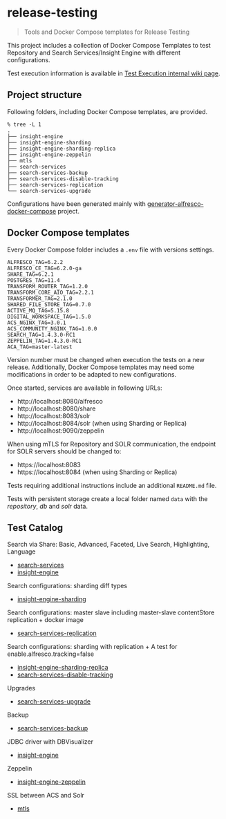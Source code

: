 # release-testing
> Tools and Docker Compose templates for Release Testing

This project includes a collection of Docker Compose Templates to test Repository and Search Services/Insight Engine with different configurations.

Test execution information is available in [Test Execution internal wiki page](https://w3.alfresco.com/confluence/display/ENG/Test+Execution).

## Project structure

Following folders, including Docker Compose templates, are provided.

```
% tree -L 1
.
├── insight-engine
├── insight-engine-sharding
├── insight-engine-sharding-replica
├── insight-engine-zeppelin
├── mtls
├── search-services
├── search-services-backup
├── search-services-disable-tracking
├── search-services-replication
└── search-services-upgrade
```

Configurations have been generated mainly with [generator-alfresco-docker-compose](../generator-alfresco-docker-compose) project.

## Docker Compose templates

Every Docker Compose folder includes a `.env` file with versions settings.

```
ALFRESCO_TAG=6.2.2
ALFRESCO_CE_TAG=6.2.0-ga
SHARE_TAG=6.2.1
POSTGRES_TAG=11.4
TRANSFORM_ROUTER_TAG=1.2.0
TRANSFORM_CORE_AIO_TAG=2.2.1
TRANSFORMER_TAG=2.1.0
SHARED_FILE_STORE_TAG=0.7.0
ACTIVE_MQ_TAG=5.15.8
DIGITAL_WORKSPACE_TAG=1.5.0
ACS_NGINX_TAG=3.0.1
ACS_COMMUNITY_NGINX_TAG=1.0.0
SEARCH_TAG=1.4.3.0-RC1
ZEPPELIN_TAG=1.4.3.0-RC1
ACA_TAG=master-latest
```

Version number must be changed when execution the tests on a new release. Additionally, Docker Compose templates may need some modifications in order to be adapted to new configurations.

Once started, services are available in following URLs:

* http://localhost:8080/alfresco
* http://localhost:8080/share
* http://localhost:8083/solr
* http://localhost:8084/solr (when using Sharding or Replica)
* http://localhost:9090/zeppelin

When using mTLS for Repository and SOLR communication, the endpoint for SOLR servers should be changed to:

* https://localhost:8083
* https://localhost:8084 (when using Sharding or Replica)

Tests requiring additional instructions include an additional `README.md` file.

Tests with persistent storage create a local folder named `data` with the *repository*, *db* and *solr* data.

## Test Catalog

Search via Share: Basic, Advanced, Faceted, Live Search, Highlighting, Language

* [search-services](search-services)
* [insight-engine](insight-engine)

Search configurations: sharding diff types

* [insight-engine-sharding](insight-engine-sharding)

Search configurations: master slave including master-slave contentStore replication + docker image

* [search-services-replication](search-services-replication)

Search configurations: sharding with replication + A test for enable.alfresco.tracking=false

* [insight-engine-sharding-replica](insight-engine-sharding-replica)
* [search-services-disable-tracking](search-services-disable-tracking)

Upgrades

* [search-services-upgrade](search-services-upgrade)

Backup

* [search-services-backup](search-services-backup)

JDBC driver with DBVisualizer

* [insight-engine](insight-engine)

Zeppelin

* [insight-engine-zeppelin](insight-engine-zeppelin)

SSL between ACS and Solr

* [mtls](mtls)
